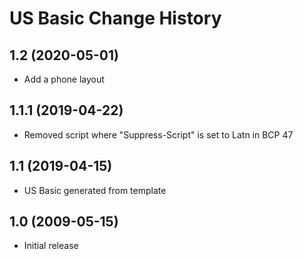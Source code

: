 US Basic Change History
====================

1.2 (2020-05-01)
----------------
* Add a phone layout

1.1.1 (2019-04-22)
----------------
* Removed script where "Suppress-Script" is set to Latn in BCP 47

1.1 (2019-04-15)
----------------
* US Basic generated from template

1.0 (2009-05-15)
----------------
* Initial release
